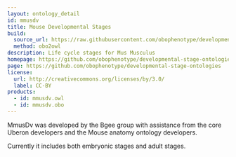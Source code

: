 ```yaml
---
layout: ontology_detail
id: mmusdv
title: Mouse Developmental Stages
build:
  source_url: https://raw.githubusercontent.com/obophenotype/developmental-stage-ontologies/master/src/mmusdv/mmusdv.obo
  method: obo2owl
description: Life cycle stages for Mus Musculus
homepage: https://github.com/obophenotype/developmental-stage-ontologies/wiki/MmusDv
page: https://github.com/obophenotype/developmental-stage-ontologies
license:
  url: http://creativecommons.org/licenses/by/3.0/
  label: CC-BY
products:
  - id: mmusdv.owl
  - id: mmusdv.obo
---
```


MmusDv was developed by the Bgee group with assistance from the core Uberon developers and the Mouse anatomy ontology developers.

Currently it includes both embryonic stages and adult stages.




